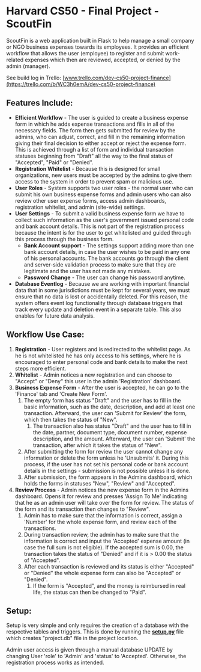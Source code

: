 # Harvard CS50 - Final Project - ScoutFin

ScoutFin is a web application built in Flask to help manage a small company or NGO business expenses towards its employees. It provides an efficient workflow that allows the user (employee) to register and submit work-related expenses which then are reviewed, accepted, or denied by the admin (manager).

See build log in Trello: [www.trello.com/dev-cs50-project-finance](https://trello.com/b/WC3h0emA/dev-cs50-project-finance)

## Features Include:
- **Efficient Workflow** - The user is guided to create a business expense form in which he adds expense transactions and fills in all of the necessary fields. The form then gets submitted for review by the admins, who can adjust, correct, and fill in the remaining information giving their final decision to either accept or reject the expense form. This is achieved through a list of form and individual transaction statuses beginning from "Draft" all the way to the final status of "Accepted", "Paid" or "Denied".
- **Registration Whitelist** - Because this is designed for small organizations, new users must be accepted by the admins to give them access to the system in order to prevent spam or malicious use.
- **User Roles** - System supports two user roles - the normal user who can submit his own business expense forms and admin users who can also review other user expense forms, access admin dashboards, registration whitelist, and admin (site-wide) settings.
- **User Settings** - To submit a valid business expense form we have to collect such information as the user's government issued personal code and bank account details. This is not part of the registration process because the intent is for the user to get whitelisted and guided through this process through the business form.
  * **Bank Account support** - The settings support adding more than one bank account details, in case the user wishes to be paid in any one of his personal accounts. The bank accounts go through the client and server-side validation process to make sure that they are legitimate and the user has not made any mistakes.
  * **Password Change** - The user can change his password anytime.
- **Database Eventlog** - Because we are working with important financial data that in some jurisdictions must be kept for several years, we must ensure that no data is lost or accidentally deleted. For this reason, the system offers event log functionality through database triggers that track every update and deletion event in a separate table. This also enables for future data analysis.

## Workflow Use Case:
1. **Registration** - User registers and is redirected to the whitelist page. As he is not whitelisted he has only access to his settings, where he is encouraged to enter personal code and bank details to make the next steps more efficient.
2. **Whitelist** - Admin notices a new registration and can choose to "Accept" or "Deny" this user in the admin 'Registration' dashboard.
3. **Business Expense Form** - After the user is accepted, he can go to the 'Finance' tab and 'Create New Form'.
   1. The empty form has status "Draft" and the user has to fill in the basic information, such as the date, description, and add at least one transaction. Afterward, the user can 'Submit for Review' the form, which then takes the status of "New".
      1. The transaction also has status "Draft" and the user has to fill in the date, partner, document type, document number, expense description, and the amount. Afterward, the user can 'Submit' the transaction, after which it takes the status of "New".
   2. After submitting the form for review the user cannot change any information or delete the form unless he 'Unsubmits' it. During this process, if the user has not set his personal code or bank account details in the settings - submission is not possible unless it is done.
   3. After submission, the form appears in the Admins dashboard, which holds the forms in statuses "New", "Review" and "Accepted".
4. **Review Process** - Admin notices the new expense form in the Admins dashboard. Opens it for review and presses 'Assign To Me' indicating that he as an admin user will take over the form for review. The status of the form and its transaction then changes to "Review".
   1. Admin has to make sure that the information is correct, assign a 'Number' for the whole expense form, and review each of the transactions.
   2. During transaction review, the admin has to make sure that the information is correct and input the 'Accepted' expense amount (in case the full sum is not eligible). If the accepted sum is 0.00, the transaction takes the status of "Denied" and if it is > 0.00 the status of "Accepted".
   3. After each transaction is reviewed and its status is either "Accepted" or "Denied" the whole expense form can also be "Accepted" or "Denied".
      1. If the form is "Accepted", and the money is reimbursed in real life, the status can then be changed to "Paid".

## Setup:
Setup is very simple and only requires the creation of a database with the respective tables and triggers. This is done by running the **[setup.py](/project/setup.py)** file which creates "project.db" file in the project location.

Admin user access is given through a manual database UPDATE by changing User 'role' to 'Admin' and 'status' to 'Accepted'. Otherwise, the registration process works as intended.